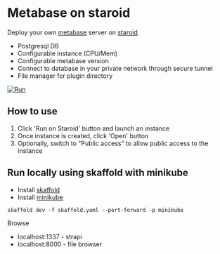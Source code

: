 # Metabase on staroid

Deploy your own [metabase](https://github.com/metabase/metabase) server on [staroid](https://staroid.com).

- Postgresql DB
- Configurable instance (CPU/Mem)
- Configurable metabase version
- Connect to database in your private network through secure tunnel
- File manager for plugin directory

[![Run](https://staroid.com/api/run/button.svg)](https://staroid.com/api/run)

## How to use

   1. Click 'Run on Staroid' button and launch an instance
   2. Once instance is created, click 'Open' button
   3. Optionally, switch to "Public access" to allow public access to the instance

## Run locally using skaffold with minikube

 - Install [skaffold](https://skaffold.dev)
 - Install [minikube](https://kubernetes.io/docs/tasks/tools/install-minikube/)

```
skaffold dev -f skaffold.yaml --port-forward -p minikube
```

Browse

 - localhost:1337 - strapi
 - localhost:8000 - file browser
